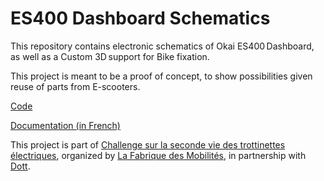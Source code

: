 # ES400 Dashboard Schematics

This repository contains electronic schematics of Okai ES400 Dashboard, as well as a Custom 3D support for Bike fixation.

This project is meant to be a proof of concept, to show possibilities given reuse of parts from E-scooters.

[Code](https://github.com/Zed314/ES400-Dashboard-Code)

[Documentation (in French)](https://wiki.lafabriquedesmobilites.fr/wiki/Afficheur_trottinettes_électriques)

This project is part of [Challenge sur la seconde vie des trottinettes électriques](https://wiki.lafabriquedesmobilites.fr/wiki/Challenge_sur_la_seconde_vie_des_trottinettes_%C3%A9lectriques), organized by [La Fabrique des Mobilités](https://lafabriquedesmobilites.fr/), in partnership with [Dott](https://ridedott.com/).

